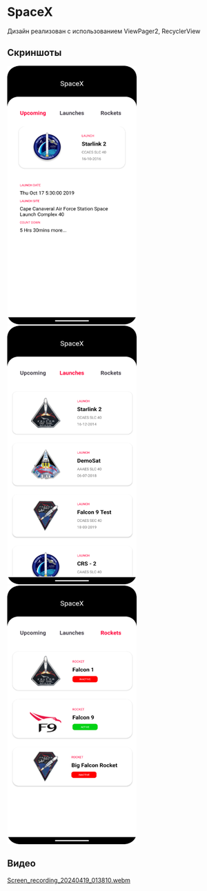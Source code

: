 # SpaceX
Дизайн реализован с использованием ViewPager2, RecyclerView
## Скриншоты
<img src="https://github.com/alliinx/surf_spacex/blob/main/app/src/main/assets/Screenshot_20240419_013829.png" width="300" height="600">
<img src="https://github.com/alliinx/surf_spacex/blob/main/app/src/main/assets/Screenshot_20240419_013918.png" width="300" height="600">
<img src="https://github.com/alliinx/surf_spacex/blob/main/app/src/main/assets/Screenshot_20240419_013933.png" width="300" height="600">

## Видео
[Screen_recording_20240419_013810.webm](https://github.com/alliinx/surf_spacex/assets/93782994/d52ac930-8d54-421c-92af-0a9af4c30901)
